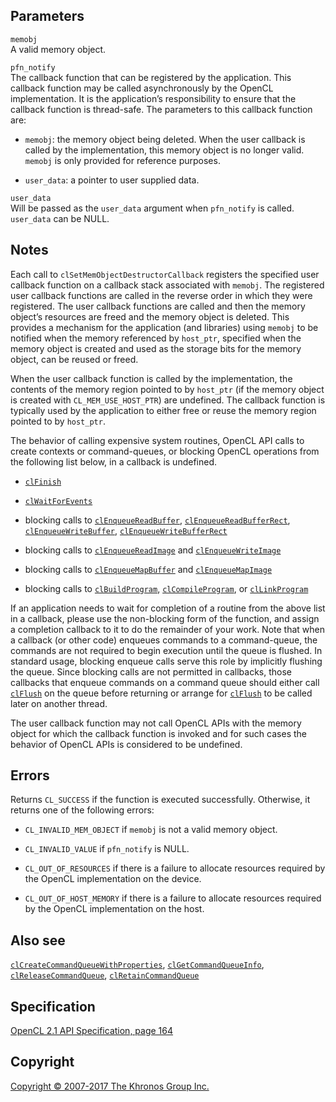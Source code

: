 Parameters
----------

`memobj`  
A valid memory object.

`pfn_notify`  
The callback function that can be registered by the application. This
callback function may be called asynchronously by the OpenCL
implementation. It is the application’s responsibility to ensure that
the callback function is thread-safe. The parameters to this callback
function are:

-   `memobj`: the memory object being deleted. When the user callback is
    called by the implementation, this memory object is no longer valid.
    `memobj` is only provided for reference purposes.

-   `user_data`: a pointer to user supplied data.

`user_data`  
Will be passed as the `user_data` argument when `pfn_notify` is called.
`user_data` can be NULL.

Notes
-----

Each call to `clSetMemObjectDestructorCallback` registers the specified
user callback function on a callback stack associated with `memobj`. The
registered user callback functions are called in the reverse order in
which they were registered. The user callback functions are called and
then the memory object’s resources are freed and the memory object is
deleted. This provides a mechanism for the application (and libraries)
using `memobj` to be notified when the memory referenced by `host_ptr`,
specified when the memory object is created and used as the storage bits
for the memory object, can be reused or freed.

When the user callback function is called by the implementation, the
contents of the memory region pointed to by `host_ptr` (if the memory
object is created with `CL_MEM_USE_HOST_PTR`) are undefined. The
callback function is typically used by the application to either free or
reuse the memory region pointed to by `host_ptr`.

The behavior of calling expensive system routines, OpenCL API calls to
create contexts or command-queues, or blocking OpenCL operations from
the following list below, in a callback is undefined.

-   [`clFinish`](clFinish.html)

-   [`clWaitForEvents`](clWaitForEvents.html)

-   blocking calls to [`clEnqueueReadBuffer`](clEnqueueReadBuffer.html),
    [`clEnqueueReadBufferRect`](clEnqueueReadBufferRect.html),
    [`clEnqueueWriteBuffer`](clEnqueueWriteBuffer.html),
    [`clEnqueueWriteBufferRect`](clEnqueueWriteBufferRect.html)

-   blocking calls to [`clEnqueueReadImage`](clEnqueueReadImage.html)
    and [`clEnqueueWriteImage`](clEnqueueWriteImage.html)

-   blocking calls to [`clEnqueueMapBuffer`](clEnqueueMapBuffer.html)
    and [`clEnqueueMapImage`](clEnqueueMapImage.html)

-   blocking calls to [`clBuildProgram`](clBuildProgram.html),
    [`clCompileProgram`](clCompileProgram.html), or
    [`clLinkProgram`](clLinkProgram.html)

If an application needs to wait for completion of a routine from the
above list in a callback, please use the non-blocking form of the
function, and assign a completion callback to it to do the remainder of
your work. Note that when a callback (or other code) enqueues commands
to a command-queue, the commands are not required to begin execution
until the queue is flushed. In standard usage, blocking enqueue calls
serve this role by implicitly flushing the queue. Since blocking calls
are not permitted in callbacks, those callbacks that enqueue commands on
a command queue should either call [`clFlush`](clFlush.html) on the
queue before returning or arrange for [`clFlush`](clFlush.html) to be
called later on another thread.

The user callback function may not call OpenCL APIs with the memory
object for which the callback function is invoked and for such cases the
behavior of OpenCL APIs is considered to be undefined.

Errors
------

Returns `CL_SUCCESS` if the function is executed successfully.
Otherwise, it returns one of the following errors:

-   `CL_INVALID_MEM_OBJECT` if `memobj` is not a valid memory object.

-   `CL_INVALID_VALUE` if `pfn_notify` is NULL.

-   `CL_OUT_OF_RESOURCES` if there is a failure to allocate resources
    required by the OpenCL implementation on the device.

-   `CL_OUT_OF_HOST_MEMORY` if there is a failure to allocate resources
    required by the OpenCL implementation on the host.

Also see
--------

[`clCreateCommandQueueWithProperties`](clCreateCommandQueueWithProperties.html),
[`clGetCommandQueueInfo`](clGetCommandQueueInfo.html),
[`clReleaseCommandQueue`](clReleaseCommandQueue.html),
[`clRetainCommandQueue`](clRetainCommandQueue.html)

Specification
-------------

[OpenCL 2.1 API Specification, page
164](https://www.khronos.org/registry/cl/specs/opencl-2.1.pdf#page=164)

Copyright
---------

[Copyright © 2007-2017 The Khronos Group Inc.](copyright.html)
